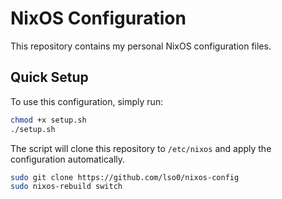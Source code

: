 # NixOS Configuration

This repository contains my personal NixOS configuration files.

## Quick Setup

To use this configuration, simply run:

```bash
chmod +x setup.sh
./setup.sh
```

The script will clone this repository to `/etc/nixos` and apply the configuration automatically.

```bash
sudo git clone https://github.com/lso0/nixos-config
sudo nixos-rebuild switch
```
